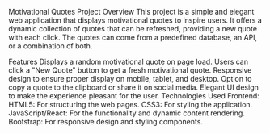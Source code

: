 Motivational Quotes Project
Overview
This project is a simple and elegant web application that displays motivational quotes to inspire users. It offers a dynamic collection of quotes that can be refreshed, providing a new quote with each click. The quotes can come from a predefined database, an API, or a combination of both.

Features
Displays a random motivational quote on page load.
Users can click a "New Quote" button to get a fresh motivational quote.
Responsive design to ensure proper display on mobile, tablet, and desktop.
Option to copy a quote to the clipboard or share it on social media.
Elegant UI design to make the experience pleasant for the user.
Technologies Used
Frontend:
HTML5: For structuring the web pages.
CSS3: For styling the application.
JavaScript/React: For the functionality and dynamic content rendering.
Bootstrap: For responsive design and styling components.
